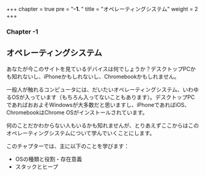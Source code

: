 +++
chapter = true
pre = "<b>-1. </b>"
title = "オペレーティングシステム"
weight = 2
+++

### Chapter -1

## オペレーティングシステム

あなたが今このサイトを見ているデバイスは何でしょうか？デスクトップPCかも知れないし、iPhoneかもしれないし、Chromebookかもしれません。

一般人が触れるコンピュータには、だいたいオペレーティングシステム、いわゆるOSが入っています（もちろん入ってないこともあります）。デスクトップPCであればおおよそWindowsが大多数だと思いますし、iPhoneであればiOS、ChromebookはChrome OSがインストールされています。

何のことだかわからない人もいるかも知れませんが、とりあえずここからはこのオペレーティングシステムについて学んでいくことにします。

このチャプターでは、主に以下のことを学びます：

- OSの種類と役割・存在意義
- スタックとヒープ

